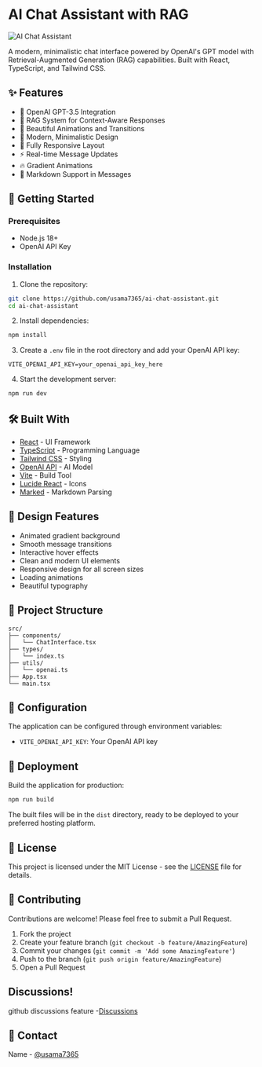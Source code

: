 # AI Chat Assistant with RAG

![AI Chat Assistant](https://images.unsplash.com/photo-1677442136019-21780ecad995?auto=format&fit=crop&q=80&w=1200&h=400)

A modern, minimalistic chat interface powered by OpenAI's GPT model with Retrieval-Augmented Generation (RAG) capabilities. Built with React, TypeScript, and Tailwind CSS.

## ✨ Features

- 🤖 OpenAI GPT-3.5 Integration
- 🎯 RAG System for Context-Aware Responses
- 💫 Beautiful Animations and Transitions
- 🎨 Modern, Minimalistic Design
- 📱 Fully Responsive Layout
- ⚡ Real-time Message Updates
- 🔥 Gradient Animations
- 📝 Markdown Support in Messages

## 🚀 Getting Started

### Prerequisites

- Node.js 18+ 
- OpenAI API Key

### Installation

1. Clone the repository:
```bash
git clone https://github.com/usama7365/ai-chat-assistant.git
cd ai-chat-assistant
```

2. Install dependencies:
```bash
npm install
```

3. Create a `.env` file in the root directory and add your OpenAI API key:
```env
VITE_OPENAI_API_KEY=your_openai_api_key_here
```

4. Start the development server:
```bash
npm run dev
```

## 🛠️ Built With

- [React](https://reactjs.org/) - UI Framework
- [TypeScript](https://www.typescriptlang.org/) - Programming Language
- [Tailwind CSS](https://tailwindcss.com/) - Styling
- [OpenAI API](https://openai.com/api/) - AI Model
- [Vite](https://vitejs.dev/) - Build Tool
- [Lucide React](https://lucide.dev/) - Icons
- [Marked](https://marked.js.org/) - Markdown Parsing

## 🎨 Design Features

- Animated gradient background
- Smooth message transitions
- Interactive hover effects
- Clean and modern UI elements
- Responsive design for all screen sizes
- Loading animations
- Beautiful typography

## 📁 Project Structure

```
src/
├── components/
│   └── ChatInterface.tsx
├── types/
│   └── index.ts
├── utils/
│   └── openai.ts
├── App.tsx
└── main.tsx
```

## 🔧 Configuration

The application can be configured through environment variables:

- `VITE_OPENAI_API_KEY`: Your OpenAI API key

## 🚀 Deployment

Build the application for production:

```bash
npm run build
```

The built files will be in the `dist` directory, ready to be deployed to your preferred hosting platform.

## 📝 License

This project is licensed under the MIT License - see the [LICENSE](https://github.com/usama7365/ai-chat-assistant?tab=MIT-1-ov-file#readme) file for details.

## 🤝 Contributing

Contributions are welcome! Please feel free to submit a Pull Request.

1. Fork the project
2. Create your feature branch (`git checkout -b feature/AmazingFeature`)
3. Commit your changes (`git commit -m 'Add some AmazingFeature'`)
4. Push to the branch (`git push origin feature/AmazingFeature`)
5. Open a Pull Request

## Discussions!

github discussions feature -[Discussions](https://github.com/usama7365/ai-chat-assistant/discussions)


## 📧 Contact

Name - [@usama7365](https://github.com/usama7365)